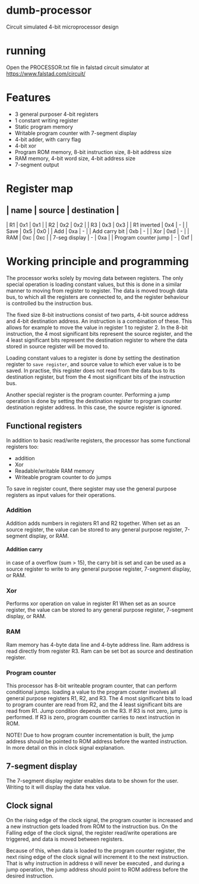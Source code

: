 # dumb-processor
Circuit simulated 4-bit microprocessor design

# running
Open the PROCESSOR.txt file in falstad circuit simulator at https://www.falstad.com/circuit/

# Features
* 3 general purposer 4-bit registers
* 1 constant writing register
* Static program memory
* Writable program counter with 7-segment display
* 4-bit adder, with carry flag
* 4-bit xor
* Program ROM memory, 8-bit instruction size, 8-bit address size
* RAM memory, 4-bit word size, 4-bit address size
* 7-segment output

# Register map
| name | source | destination |
-------------------------------
| R1 | 0x1 | 0x1 |
| R2 | 0x2 | 0x2 |
| R3 | 0x3 | 0x3 |
| R1 inverted | 0x4 | - |
| Save | 0x5 | 0x0 |
| Add | 0xa | - |
| Add carry bit | 0xb | - |
| Xor | 0xd | - |
| RAM | 0xc | 0xc |
| 7-seg display | - | 0xa |
| Program counter jump | - | 0xf |

# Working principle and programming
The processor works solely by moving data between registers. The only special operation is loading constant values, but this is
done in a similar manner to moving from register to register. The data is moved trough data bus, to which all the registers are
connected to, and the register behaviour is controlled bu the instruction bus.

The fixed size 8-bit instructions consist of two parts, 4-bit source address and 4-bit destination address. An instruction is a combination of
these. This allows for example to move the value in register 1 to register 2. In the 8-bit instruction, the 4 most significant
bits represent the source register, and the 4 least significant bits represent the destination register to where the data stored
in source register will be moved to.

Loading constant values to a register is done by setting the destination register to `save register`, and source value to which
ever value is to be saved. In practise, this register does not read from the data bus to its destination register, but from the 4
most significant bits of the instruction bus.

Another special register is the program counter. Performing a jump operation is done by setting the destination register to
program counter destination register address. In this case, the source register is ignored.

## Functional registers
In addition to basic read/write registers, the processor has some functional registers too:
  * addition
  * Xor
  * Readable/writable RAM memory
  * Writeable program counter to do jumps

To save in register count, there segister may use the general purpose registers as input values for their operations.

### Addition
Addition adds numbers in registers R1 and R2 together. When set as an source register, the value can be stored to any general
purpose register, 7-segment display, or RAM.

#### Addition carry
in case of a overflow (sum > 15), the carry bit is set and can be used as a source register to write to any general
purpose register, 7-segment display, or RAM.

### Xor
Performs xor operation on value in register R1 When set as an source register, the value can be stored to any general
purpose register, 7-segment display, or RAM.

### RAM
Ram memory has 4-byte data line and 4-byte address line. Ram address is read directly from register R3. Ram can be set bot as
source and destination register.

### Program counter
This processor has 8-bit writeable program counter, that can perform conditional jumps. loading a value to the program counter
involves all general purpose registers R1, R2, and R3. The 4 most significant bits to load to program counter are read from R2,
and the 4 least significant bits are read from R1. Jump condition depends on the R3. If R3 is not zero, jump is performed. If R3
is zero, program countter carries to next instruction in ROM.

NOTE! Due to how program counter incrementation is built, the jump address should be pointed to ROM address before the wanted
instruction. In more detail on this in clock signal explanation.

## 7-segment display
The 7-segment display register enables data to be shown for the user. Writing to it will display the data hex value.

## Clock signal
On the rising edge of the clock signal, the program counter is increased and a new instruction gets loaded from ROM to the
instruction bus. On the Falling edge of the clock signal, the register read/write operations are triggered, and data is moved
between registers.

Because of this, when data is loaded to the program counter register, the next rising edge of the clock signal will increment it
to the next instruction. That is why instruction in address `0` will never be executed , and during a jump operation, the jump
address should point to ROM address before the desired instruction.
